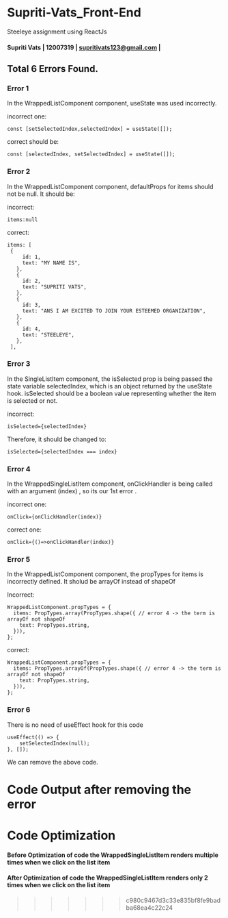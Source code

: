 # Supriti-Vats_Front-End

 Steeleye assignment using ReactJs

#### Supriti Vats | 12007319 | supritivats123@gmail.com |

## Total 6 Errors Found.


### Error 1

In the WrappedListComponent component, useState was used incorrectly.

incorrect one:

```
const [setSelectedIndex,selectedIndex] = useState([]);

```


correct should be:

```
const [selectedIndex, setSelectedIndex] = useState([]);
```

### Error 2
In the WrappedListComponent component, defaultProps for items should not be null. It should be:

incorrect:

```
items:null
```

correct: 

 ```
items: [
  {
      id: 1,
      text: "MY NAME IS",
    },
    {
      id: 2,
      text: "SUPRITI VATS",
    },
    {
      id: 3,
      text: "ANS I AM EXCITED TO JOIN YOUR ESTEEMED ORGANIZATION",
    },
    {
      id: 4,
      text: "STEELEYE",
    },
  ],
 ```


### Error 3

In the SingleListItem component, the isSelected prop is being passed the state variable selectedIndex, which is an object returned by the useState hook. isSelected should be a boolean value representing whether the item is selected or not. 

incorrect:

```
isSelected={selectedIndex}
```

Therefore, it should be changed to:

```
isSelected={selectedIndex === index}
```

### Error 4

In the WrappedSingleListItem component, onClickHandler is being called with an argument (index) , so its our 1st error . 

incorrect one:

```
onClick={onClickHandler(index)}

```

correct one:

```
onClick={()=>onClickHandler(index)}
```


### Error 5

In the WrappedListComponent component, the propTypes for items is incorrectly defined. It sholud be arrayOf instead of shapeOf

Incorrect:

```
WrappedListComponent.propTypes = {
  items: PropTypes.array(PropTypes.shape({ // error 4 -> the term is arrayOf not shapeOf 
    text: PropTypes.string,
  })),
};
```


correct:

```
WrappedListComponent.propTypes = {
  items: PropTypes.arrayOf(PropTypes.shape({ // error 4 -> the term is arrayOf not shapeOf 
    text: PropTypes.string,
  })),
};
```



### Error 6

There is no need of useEffect hook for this code

```
useEffect(() => {
    setSelectedIndex(null);
}, []);
```

We can remove the above code.

 
# Code Output after removing the error


# Code Optimization

#### Before Optimization of code the WrappedSingleListItem renders multiple times when we click on the list item




#### After Optimization of code the WrappedSingleListItem renders only 2 times when we click on the list item




>>>>>>> c980c9467d3c33e835bf8fe9badba68ea4c22c24


